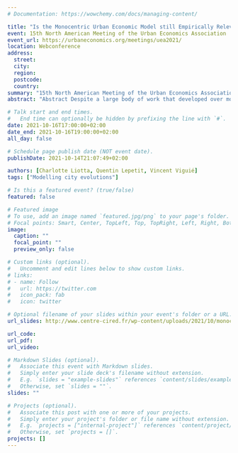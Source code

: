 ```yaml
---
# Documentation: https://wowchemy.com/docs/managing-content/

title: "Is the Monocentric Urban Economic Model still Empirically Relevant ? Assessing Urban Econometric Predictions in 192 Cities of all Five Continents"
event: 15th North American Meeting of the Urban Economics Association
event_url: https://urbaneconomics.org/meetings/uea2021/
location: Webconference
address:
  street:
  city:
  region:
  postcode:
  country:
summary: "15th North American Meeting of the Urban Economics Association, Presented by Charlotte Liotta (CIRED / TU Berlin)"
abstract: "Abstract Despite a large body of work that developed over more than 60 years, and numerous applications in theoretical papers, the empirical knowledge accumulated on the monocentric urban model and its extensions remains limited. Using a unique dataset gathering spatially explicit data on rents, population densities, housing sizes, and transport times in neighborhoods inside 192 cities on all continents, we investigate here, on a systematic basis, the empirical relevance of the key stylized facts predicted by this model. Some of these predictions appear extremely robust: cities are more spread out when they are richer, more populated, and when transportation or agricultural land is less costly, and 95% of the cities of our sample exhibit the predicted negative density gradient from the city center to suburbs. Rent variations inside cities are also significantly explained by transport times in most of the cities (159 cities). However, housing production (and population densities) seem significantly impacted by rents in only slightly more than half of the cities (106 cities). Nevertheless, high levels of informality, strong regulations and planning, specific amenities (e.g. coastal amenities) are, as expected by the theory, main factors leading to the discrepancies. Overall, several decades after its creation, the standard urban model seems to still capture surprisingly well the inner structure of many cities across the world, both in developed and in developing countries."

# Talk start and end times.
#   End time can optionally be hidden by prefixing the line with `#`.
date: 2021-10-16T17:00:00+02:00
date_end: 2021-10-16T19:00:00+02:00
all_day: false

# Schedule page publish date (NOT event date).
publishDate: 2021-10-14T21:07:49+02:00

authors: [Charlotte Liotta, Quentin Lepetit, Vincent Viguié]
tags: ["Modelling city evolutions"]

# Is this a featured event? (true/false)
featured: false

# Featured image
# To use, add an image named `featured.jpg/png` to your page's folder. 
# Focal points: Smart, Center, TopLeft, Top, TopRight, Left, Right, BottomLeft, Bottom, BottomRight.
image:
  caption: ""
  focal_point: ""
  preview_only: false

# Custom links (optional).
#   Uncomment and edit lines below to show custom links.
# links:
# - name: Follow
#   url: https://twitter.com
#   icon_pack: fab
#   icon: twitter

# Optional filename of your slides within your event's folder or a URL.
url_slides: http://www.centre-cired.fr/wp-content/uploads/2021/10/monocentric_urban_model_validation.pdf

url_code:
url_pdf:
url_video:

# Markdown Slides (optional).
#   Associate this event with Markdown slides.
#   Simply enter your slide deck's filename without extension.
#   E.g. `slides = "example-slides"` references `content/slides/example-slides.md`.
#   Otherwise, set `slides = ""`.
slides: ""

# Projects (optional).
#   Associate this post with one or more of your projects.
#   Simply enter your project's folder or file name without extension.
#   E.g. `projects = ["internal-project"]` references `content/project/deep-learning/index.md`.
#   Otherwise, set `projects = []`.
projects: []
---
```

